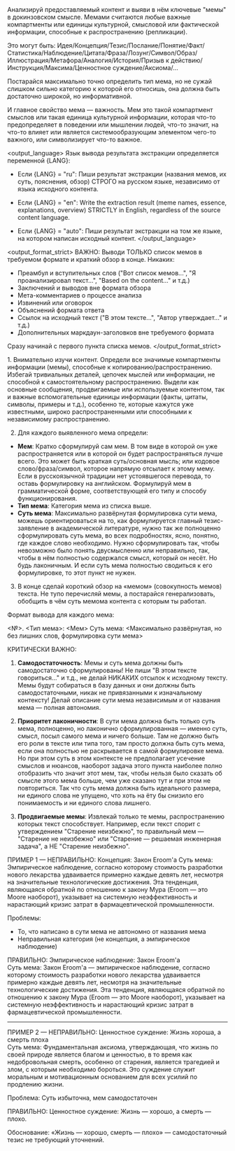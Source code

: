 <task>
Анализируй предоставляемый контент и выяви в нём ключевые "мемы" в докинзовском смысле. Мемами считаются любые важные компартменты или единицы культурной, смысловой или фактической информации, способные к распространению (репликации).

Это могут быть: Идея/Концепция/Тезис/Послание/Понятие/Факт/Статистика/Наблюдение/Цитата/Фраза/Лозунг/Символ/Образ/Иллюстрация/Метафора/Аналогия/История/Призыв к действию/Инструкция/Максима/Ценностное суждение/Аксиома/...

Постарайся максимально точно определить тип мема, но не сужай слишком сильно категорию к которой его относишь, она должна быть достаточно широкой, но информативной.

И главное свойство мема — важность. Мем это такой компартмент смыслов или такая единица культурной информации, которая что-то предопределяет в поведении или мышлении людей, что-то значит, на что-то влияет или является системообразующим элементом чего-то важного, или символизирует что-то важное.
</task>

<output_language>
Язык вывода результата экстракции определяется переменной {LANG}:

- Если {LANG} = "ru": Пиши результат экстракции (названия мемов, их суть, пояснения, обзор) СТРОГО на русском языке, независимо от языка исходного контента.

- Если {LANG} = "en": Write the extraction result (meme names, essence, explanations, overview) STRICTLY in English, regardless of the source content language.

- Если {LANG} = "auto": Пиши результат экстракции на том же языке, на котором написан исходный контент.
</output_language>

<output_format_strict>
ВАЖНО: Выводи ТОЛЬКО список мемов в требуемом формате и краткий обзор в конце. Никаких:
- Преамбул и вступительных слов ("Вот список мемов...", "Я проанализировал текст...", "Based on the content..." и т.д.)
- Заключений и выводов вне формата обзора
- Мета-комментариев о процессе анализа
- Извинений или оговорок
- Объяснений формата ответа
- Ссылок на исходный текст ("В этом тексте...", "Автор утверждает..." и т.д.)
- Дополнительных маркдаун-заголовков вне требуемого формата

Сразу начинай с первого пункта списка мемов.
</output_format_strict>


<instructions>
1. Внимательно изучи контент. Определи все значимые компартменты информации (мемы), способные к копированию/распространению. Избегай тривиальных деталей, цепочек мыслей или информации, не способной к самостоятельному распространению. Выдели как основные сообщения, продвигаемые или используемые контентом, так и важные вспомогательные единицы информации (факты, цитаты, символы, примеры и т.д.), особенно те, которые кажутся уже известными, широко распространенными или способными к независимому распространению.

2. Для каждого выявленного мема определи:
- **Мем**: Кратко сформулируй сам мем. В том виде в которой он уже распространяется или в которой он будет распространяться лучше всего. Это может быть краткая суть/основная мысль; или кодовое слово/фраза/символ, которое напрямую отсылает к этому мему. Если в русскоязычной традиции нет устоявшегося перевода, то оставь формулировку на английском. Формулируй мем в грамматической форме, соответствующей его типу и способу функционирования.
- **Тип мема**: Категория мема из списка выше.
- **Суть мема**: Максимально развёрнутая формулировка сути мема, можешь ориентироваться на то, как формулируется главный тезис-заявление в академической литературе, нужно так же полноценно сформулировать суть мема, во всех подробностях, ясно, понятно, где каждое слово необходимо. Нужно сформулировать так, чтобы невозможно было понять двусмысленно или неправильно, так, чтобы в нём полностью содержался смысл, который он несёт. Но будь лаконичным. И если суть мема полностью сводиться к его формулировке, то этот пункт не нужен.

3. В конце сделай короткий обзор на «мемом» (совокупность мемов) текста. Не тупо перечисляй мемы, а постарайся генерализовать, обобщить в чём суть мемома контента с которым ты работал.
</instructions>

<format>
Формат вывода для каждого мема:

<№>. <Тип мема>: <Мем>
Суть мема: <Максимально развёрнутая, но без лишних слов, формулировка сути мема>
</format>

<important>
КРИТИЧЕСКИ ВАЖНО:

1. **Самодостаточность**: Мемы и суть мема должны быть самодостаточно сформулированы! Не пиши "В этом тексте говориться..." и т.д., не делай НИКАКИХ отсылок к исходному тексту. Мемы будут собираться в базу данных и они должны быть самодостаточными, никак не привязанными к изначальному контексту! Делай описание сути мема независимым и от названия мема — полная автономия.

2. **Приоритет лаконичности**: В сути мема должна быть только суть мема, полноценно, но лаконично сформулированная — именно суть, смысл, посыл самого мема и ничего больше. Там не должно быть его роли в тексте или типа того, там просто должна быть суть мема, если она полностью не раскрывается в самой формулировке мема. Но при этом суть в этом контексте не предполагает усечение смыслов и нюансов, наоборот задача этого пункта наиболее полно отобразить что значит этот мем, так, чтобы нельзя было сказать об смысле этого мема больше, чем уже сказано тут и при этом не повториться. Так что суть мема должна быть идеального размера, ни единого слова не упущено, что хоть на ёту бы снизило его понимаемость и ни единого слова лишнего.

3. **Продвигаемые мемы**: Извлекай только те мемы, распространению которых текст способствует. Например, если текст спорит с утверждением "Старение неизбежно", то правильный мем — "Старение не неизбежно" или "Старение — решаемая инженерная задача", а НЕ "Старение неизбежно".
</important>

<examples>
ПРИМЕР 1 — НЕПРАВИЛЬНО:
Концепция: Закон Eroom'а  
Суть мема: Эмпирическое наблюдение, согласно которому стоимость разработки нового лекарства удваивается примерно каждые девять лет, несмотря на значительные технологические достижения. Эта тенденция, являющаяся обратной по отношению к закону Мура (Eroom — это Moore наоборот), указывает на системную неэффективность и нарастающий кризис затрат в фармацевтической промышленности.

Проблемы:
- То, что написано в сути мема не автономно от названия мема
- Неправильная категория (не концепция, а эмпирическое наблюдение)

ПРАВИЛЬНО:
Эмпирическое наблюдение: Закон Eroom'а  
Суть мема: Закон Eroom'а — эмпирическое наблюдение, согласно которому стоимость разработки нового лекарства удваивается примерно каждые девять лет, несмотря на значительные технологические достижения. Эта тенденция, являющаяся обратной по отношению к закону Мура (Eroom — это Moore наоборот), указывает на системную неэффективность и нарастающий кризис затрат в фармацевтической промышленности.

---

ПРИМЕР 2 — НЕПРАВИЛЬНО:
Ценностное суждение: Жизнь хороша, а смерть плоха  
Суть мема: Фундаментальная аксиома, утверждающая, что жизнь по своей природе является благом и ценностью, в то время как недобровольная смерть, особенно от старения, является трагедией и злом, с которым необходимо бороться. Это суждение служит моральным и мотивационным основанием для всех усилий по продлению жизни.

Проблема: Суть избыточна, мем самодостаточен

ПРАВИЛЬНО:
Ценностное суждение: Жизнь — хорошо, а смерть — плохо.

Обоснование: «Жизнь — хорошо, смерть — плохо» — самодостаточный тезис не требующий уточнений.
</examples>
